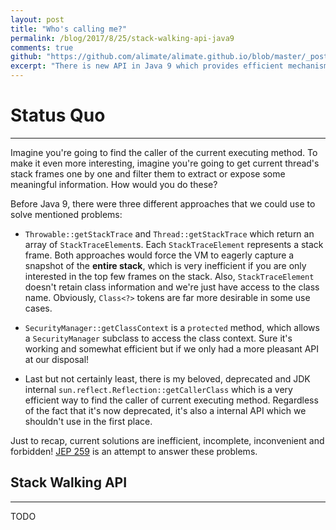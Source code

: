 ```yaml
---
layout: post
title: "Who's calling me?"
permalink: /blog/2017/8/25/stack-walking-api-java9
comments: true
github: "https://github.com/alimate/alimate.github.io/blob/master/_posts/2017-8-25-stack-walking-api-java9.md"
excerpt: "There is new API in Java 9 which provides efficient mechanism for accessing to current thread's stack frames with abilities to filter and lazy access..."
---
```

# Status Quo

---
Imagine you're going to find the caller of the current executing method. To make it even more interesting, imagine you're going to get current thread's stack frames one by one and filter them to extract or expose some meaningful information. How would you do these?

Before Java 9, there were three different approaches that we could use to solve mentioned problems:

- `Throwable::getStackTrace` and `Thread::getStackTrace` which return an array of `StackTraceElement`s. Each `StackTraceElement` represents a stack frame. Both approaches would force the VM to eagerly capture a snapshot of the **entire stack**, which is very inefficient if you are only interested in the top few frames on the stack. Also, `StackTraceElement` doesn't retain class information and we're just have access to the class name. Obviously, `Class<?>` tokens are far more desirable in some use cases.

- `SecurityManager::getClassContext` is a `protected` method, which allows a `SecurityManager` subclass to access the class context. Sure it's working and somewhat efficient but if we only had a more pleasant API at our disposal!

- Last but not certainly least, there is my beloved, deprecated and JDK internal `sun.reflect.Reflection::getCallerClass` which is a very efficient way to find the caller of current executing method. Regardless of the fact that it's now deprecated, it's also a internal API which we shouldn't use in the first place.

Just to recap, current solutions are inefficient, incomplete, inconvenient and forbidden! [JEP 259][jep259] is an attempt to answer these problems.

## Stack Walking API

---
TODO

[jep259]:http://openjdk.java.net/jeps/259